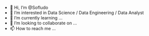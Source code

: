 - 👋 Hi, I’m @Sofludo
- 👀 I’m interested in Data Science / Data Engineering / Data Analyst
- 🌱 I’m currently learning ...
- 💞️ I’m looking to collaborate on ...
- 📫 How to reach me ...

<!---
Sofludo/Sofludo is a ✨ special ✨ repository because its `README.md` (this file) appears on your GitHub profile.
You can click the Preview link to take a look at your changes.
--->

